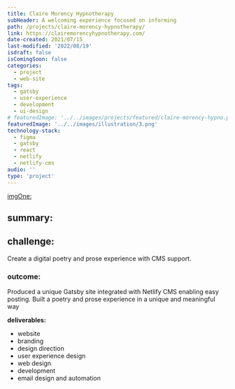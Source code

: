 ```yaml
---
title: Claire Morency Hypnotherapy
subHeader: A welcoming experience focused on informing
path: /projects/claire-morency-hypnotherapy/
link: https://clairemorencyhypnotherapy.com/
date-created: 2021/07/15
last-modified: '2022/08/19'
isdraft: false
isComingSoon: false
categories:
  - project
  - web-site
tags:
  - gatsby
  - user-experience
  - development
  - ui-design
# featuredImage: '../../images/projects/featured/claire-morency-hypno.png'
featuredImage: '../../images/illustration/3.png'
technology-stack:
  - figma
  - gatsby
  - react
  - netlify
  - netlify-cms
audio: ''
type: 'project'
---
```


[imgOne:](../assets/images/projects/yogaofwords-showcase-1.png)

## summary:

## challenge:

Create a digital poetry and prose experience with CMS support.

### outcome:

Produced a unique Gatsby site integrated with Netlify CMS enabling easy
posting. Built a poetry and prose experience in a unique and meaningful
way

**deliverables:**

- website
- branding
- design direction
- user experience design
- web design
- development
- email design and automation

